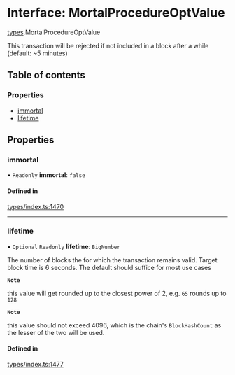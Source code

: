 # Interface: MortalProcedureOptValue

[types](../wiki/types).MortalProcedureOptValue

This transaction will be rejected if not included in a block after a while (default: ~5 minutes)

## Table of contents

### Properties

- [immortal](../wiki/types.MortalProcedureOptValue#immortal)
- [lifetime](../wiki/types.MortalProcedureOptValue#lifetime)

## Properties

### immortal

• `Readonly` **immortal**: ``false``

#### Defined in

[types/index.ts:1470](https://github.com/PolymeshAssociation/polymesh-sdk/blob/31fdce23/src/types/index.ts#L1470)

___

### lifetime

• `Optional` `Readonly` **lifetime**: `BigNumber`

The number of blocks the for which the transaction remains valid. Target block time is 6 seconds. The default should suffice for most use cases

**`Note`**

 this value will get rounded up to the closest power of 2, e.g. `65` rounds up to `128`

**`Note`**

 this value should not exceed 4096, which is the chain's `BlockHashCount` as the lesser of the two will be used.

#### Defined in

[types/index.ts:1477](https://github.com/PolymeshAssociation/polymesh-sdk/blob/31fdce23/src/types/index.ts#L1477)
